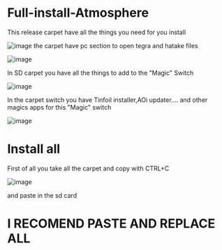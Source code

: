 # Full-install-Atmosphere
This release carpet have all the things you need for you install

![image](https://github.com/pilotes56/Full-install-Atmosphere/assets/73985776/afe410d0-8cd1-4988-9345-c5341d80acc3)
the carpet have pc section to open tegra and hatake files

![image](https://github.com/pilotes56/Full-install-Atmosphere/assets/73985776/3a22ddd8-9160-4adc-9d7d-7502e5e38650)

In SD carpet you have all the things to add to the "Magic" Switch

![image](https://github.com/pilotes56/Full-install-Atmosphere/assets/73985776/c932fbe8-fcde-4b6a-8192-1de810f91c71)

 In the carpet switch you have Tinfoil installer,AOi updater.... and other magics apps for this "Magic" switch
 
![image](https://github.com/pilotes56/Full-install-Atmosphere/assets/73985776/04ba76da-5759-4e8e-bcf6-e64f3e793751)

# Install all

First of all you take all the carpet and copy with CTRL+C

![image](https://github.com/pilotes56/Full-install-Atmosphere/assets/73985776/a5f44bf2-1e41-4e38-a85a-0c5e25fcf51b)

and paste in the sd card 

# I RECOMEND PASTE AND REPLACE ALL 
